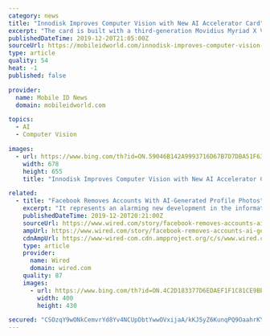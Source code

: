 ```yaml
---
category: news
title: "Innodisk Improves Computer Vision with New AI Accelerator Card"
excerpt: "The card is built with a third-generation Movidius Myriad X Vision Processing Unit (VPU) from Intel, which is particularly well-suited to computer vision applications like face and object recognition. According to Innodisk, the AI accelerator card essentially functions like the video card on a standard PC, which handles some of the graphical ..."
publishedDateTime: 2019-12-20T21:05:00Z
sourceUrl: https://mobileidworld.com/innodisk-improves-computer-vision-new-ai-accelerator-card-122004/
type: article
quality: 54
heat: -1
published: false

provider:
  name: Mobile ID News
  domain: mobileidworld.com

topics:
  - AI
  - Computer Vision

images:
  - url: https://www.bing.com/th?id=ON.59046B142A9993716D67B7D7DBA51F63
    width: 678
    height: 655
    title: "Innodisk Improves Computer Vision with New AI Accelerator Card"

related:
  - title: "Facebook Removes Accounts With AI-Generated Profile Photos"
    excerpt: "It represents an alarming new development in the information wars, as it appears to be the first large-scale deployment of AI-generated images in a social network. In a report on the influence operation, researchers from disinformation groups Graphika and DFRLab noted that this was the first time they had seen the technology used to support an ..."
    publishedDateTime: 2019-12-20T20:21:00Z
    sourceUrl: https://www.wired.com/story/facebook-removes-accounts-ai-generated-photos/
    ampUrl: https://www.wired.com/story/facebook-removes-accounts-ai-generated-photos/amp
    cdnAmpUrl: https://www-wired-com.cdn.ampproject.org/c/s/www.wired.com/story/facebook-removes-accounts-ai-generated-photos/amp
    type: article
    provider:
      name: Wired
      domain: wired.com
    quality: 87
    images:
      - url: https://www.bing.com/th?id=ON.4C2D183377D6EDAEF1F1C81CE9BB6BB7
        width: 400
        height: 430

secured: "CSOzqY9wONkCemvrYd8Yv4NCUpDbtYwwOVxijaA/kKJ5yZ6KunqPQ9OaahrKYYO4An+Nb802ybCjDcMUTHn4r7LgSZNx2kJJm+qK75ouhkVfK/pz6Bhf5nAc1O8cgfXcb2vHD9EbxuNPfuNcUOA8ZBCKTid+gaMfOZT4oQaKcs9kfoTQZC9JuHAO6qjCuM9Tx6wikwmQV4sXwIQ9pjtUsSPF4yZh0uMQj8d8nhtUIyFu/JhJC4rPeDYLK4yOW4tWd29kf3i54CZrAHRMFV385w==;HIln2tL43nwBCujw7ukIMw=="
---
```


